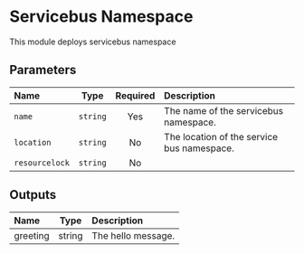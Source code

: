 # Servicebus Namespace

This module deploys servicebus namespace

## Parameters

| Name       | Type     | Required | Description                           |
| :--------- | :------: | :------: | :------------------------------------ |
| `name`     | `string` | Yes      | The name of the servicebus namespace. |
| `location` | `string` | No       | The location of the service bus namespace.     |
| `resourcelock` | `string` | No | |   |

## Outputs

| Name     | Type   | Description        |
| :------- | :----: | :----------------- |
| greeting | string | The hello message. |
